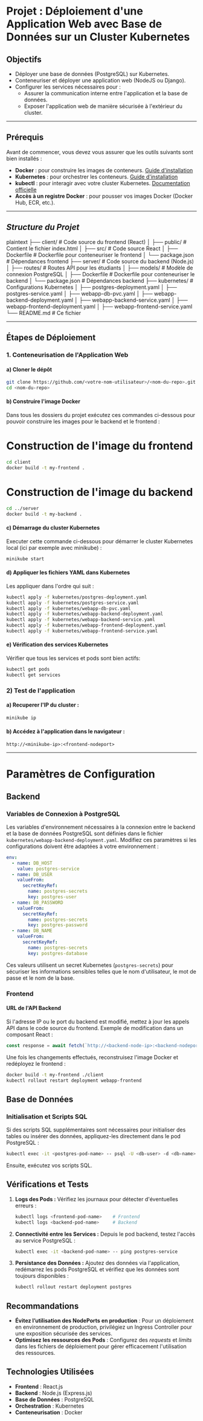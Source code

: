 
# Projet : Déploiement d'une Application Web avec Base de Données sur un Cluster Kubernetes

## Objectifs

- Déployer une base de données (PostgreSQL) sur Kubernetes.
- Conteneuriser et déployer une application web (NodeJS ou Django).
- Configurer les services nécessaires pour :
  - Assurer la communication interne entre l'application et la base de données.
  - Exposer l'application web de manière sécurisée à l'extérieur du cluster.

---

## Prérequis

Avant de commencer, vous devez vous assurer que les outils suivants sont bien installés :

- **Docker** : pour construire les images de conteneurs. [Guide d'installation](https://docs.docker.com/get-docker/)
- **Kubernetes** : pour orchestrer les conteneurs. [Guide d'installation](https://kubernetes.io/docs/setup/)
- **kubectl** : pour interagir avec votre cluster Kubernetes. [Documentation officielle](https://kubernetes.io/docs/tasks/tools/install-kubectl/)
- **Accès à un registre Docker** : pour pousser vos images Docker (Docker Hub, ECR, etc.).

---

## *Structure du Projet*

plaintext
├── client/                    # Code source du frontend (React)
│   ├── public/                # Contient le fichier index.html
│   ├── src/                   # Code source React
│   ├── Dockerfile             # Dockerfile pour conteneuriser le frontend
│   └── package.json           # Dépendances frontend
├── server/                    # Code source du backend (Node.js)
│   ├── routes/                # Routes API pour les étudiants
│   ├── models/                # Modèle de connexion PostgreSQL
│   ├── Dockerfile             # Dockerfile pour conteneuriser le backend
│   └── package.json           # Dépendances backend
├── kubernetes/                # Configurations Kubernetes
│   ├── postgres-deployment.yaml
│   ├── postgres-service.yaml
│   ├── webapp-db-pvc.yaml
│   ├── webapp-backend-deployment.yaml
│   ├── webapp-backend-service.yaml
│   ├── webapp-frontend-deployment.yaml
│   ├── webapp-frontend-service.yaml
└── README.md                  # Ce fichier


---

## Étapes de Déploiement

### 1. Conteneurisation de l'Application Web

#### a) Cloner le dépôt

```bash
git clone https://github.com/<votre-nom-utilisateur>/<nom-du-repo>.git
cd <nom-du-repo>
```

#### b) Construire l'image Docker
Dans tous les dossiers du projet exécutez ces commandes ci-dessous pour pouvoir construire les images pour le backend et le frontend :

# Construction de l'image du frontend
```bash
cd client
docker build -t my-frontend .
```

# Construction de l'image du backend
```bash
cd ../server
docker build -t my-backend .
```

#### c) Démarrage du cluster Kubernetes

Executer cette commande ci-dessous pour démarrer le cluster Kubernetes  local (ici par exemple avec minikube) :

```bash
minikube start
```

#### d) Appliquer les fichiers YAML dans Kubernetes

Les appliquer dans l'ordre qui suit : 

```bash
kubectl apply -f kubernetes/postgres-deployment.yaml
kubectl apply -f kubernetes/postgres-service.yaml
kubectl apply -f kubernetes/webapp-db-pvc.yaml
kubectl apply -f kubernetes/webapp-backend-deployment.yaml
kubectl apply -f kubernetes/webapp-backend-service.yaml
kubectl apply -f kubernetes/webapp-frontend-deployment.yaml
kubectl apply -f kubernetes/webapp-frontend-service.yaml
```

#### e) Vérification des services Kubernetes
Vérifier que tous les services et pods sont bien actifs:

```bash
kubectl get pods
kubectl get services
```



### 2) Test de l'application

#### a) Recuperer l'IP du cluster :

```bash
minikube ip
```
#### b) Accédez à l'application dans le navigateur :

```
http://<minikube-ip>:<frontend-nodeport>
```

---


# Paramètres de Configuration

## Backend

### Variables de Connexion à PostgreSQL
Les variables d'environnement nécessaires à la connexion entre le backend et la base de données PostgreSQL sont définies dans le fichier `kubernetes/webapp-backend-deployment.yaml`. Modifiez ces paramètres si les configurations doivent être adaptées à votre environnement :

```yaml
env:
  - name: DB_HOST
    value: postgres-service
  - name: DB_USER
    valueFrom:
      secretKeyRef:
        name: postgres-secrets
        key: postgres-user
  - name: DB_PASSWORD
    valueFrom:
      secretKeyRef:
        name: postgres-secrets
        key: postgres-password
  - name: DB_NAME
    valueFrom:
      secretKeyRef:
        name: postgres-secrets
        key: postgres-database
```

Ces valeurs utilisent un secret Kubernetes (`postgres-secrets`) pour sécuriser les informations sensibles telles que le nom d'utilisateur, le mot de passe et le nom de la base.

### Frontend

#### URL de l'API Backend
Si l'adresse IP ou le port du backend est modifié, mettez à jour les appels API dans le code source du frontend. Exemple de modification dans un composant React :

```javascript
const response = await fetch(`http://<backend-node-ip>:<backend-nodeport>/api/students`);
```

Une fois les changements effectués, reconstruisez l'image Docker et redéployez le frontend :

```bash
docker build -t my-frontend ./client
kubectl rollout restart deployment webapp-frontend
```

## Base de Données

### Initialisation et Scripts SQL
Si des scripts SQL supplémentaires sont nécessaires pour initialiser des tables ou insérer des données, appliquez-les directement dans le pod PostgreSQL :

```bash
kubectl exec -it <postgres-pod-name> -- psql -U <db-user> -d <db-name>
```

Ensuite, exécutez vos scripts SQL.

## Vérifications et Tests

1. **Logs des Pods :**
   Vérifiez les journaux pour détecter d'éventuelles erreurs :
   ```bash
   kubectl logs <frontend-pod-name>    # Frontend
   kubectl logs <backend-pod-name>     # Backend
   ```

2. **Connectivité entre les Services :**
   Depuis le pod backend, testez l'accès au service PostgreSQL :
   ```bash
   kubectl exec -it <backend-pod-name> -- ping postgres-service
   ```

3. **Persistance des Données :**
   Ajoutez des données via l'application, redémarrez les pods PostgreSQL et vérifiez que les données sont toujours disponibles :
   ```bash
   kubectl rollout restart deployment postgres
   ```

## Recommandations

- **Évitez l’utilisation des NodePorts en production** : Pour un déploiement en environnement de production, privilégiez un Ingress Controller pour une exposition sécurisée des services.
- **Optimisez les ressources des Pods** : Configurez des *requests* et *limits* dans les fichiers de déploiement pour gérer efficacement l'utilisation des ressources.

## Technologies Utilisées

- **Frontend** : React.js
- **Backend** : Node.js (Express.js)
- **Base de Données** : PostgreSQL
- **Orchestration** : Kubernetes
- **Conteneurisation** : Docker
